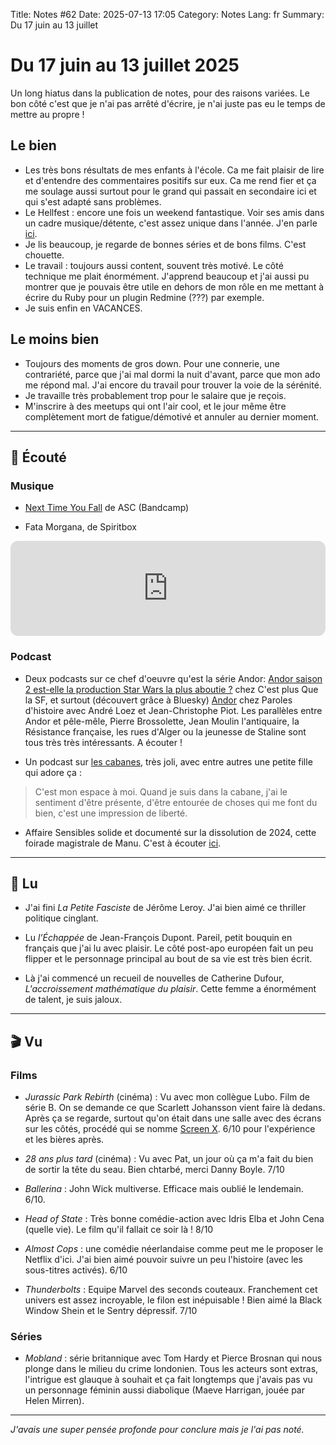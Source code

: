 Title: Notes #62
Date: 2025-07-13 17:05
Category: Notes
Lang: fr
Summary: Du 17 juin au 13 juillet

# Du 17 juin au 13 juillet 2025

Un long hiatus dans la publication de notes, pour des raisons variées. Le bon côté c'est que je n'ai pas arrêté d'écrire, je n'ai juste pas eu le temps de mettre au propre !

## Le bien

* Les très bons résultats de mes enfants à l'école. Ca me fait plaisir de lire et d'entendre des commentaires positifs sur eux. Ca me rend fier et ça me soulage aussi surtout pour le grand qui passait en secondaire ici et qui s'est adapté sans problèmes.
* Le Hellfest : encore une fois un weekend fantastique. Voir ses amis dans un cadre musique/détente, c'est assez unique dans l'année. J'en parle [ici]({filename}/articles/hellfest-2025.md).
* Je lis beaucoup, je regarde de bonnes séries et de bons films. C'est chouette.
* Le travail : toujours aussi content, souvent très motivé. Le côté technique me plait énormément. J'apprend beaucoup et j'ai aussi pu montrer que je pouvais être utile en dehors de mon rôle en me mettant à écrire du Ruby pour un plugin Redmine (???) par exemple.
* Je suis enfin en VACANCES.

## Le moins bien

* Toujours des moments de gros down. Pour une connerie, une contrariété, parce que j'ai mal dormi la nuit d'avant, parce que mon ado me répond mal. J'ai encore du travail pour trouver la voie de la sérénité.
* Je travaille très probablement trop pour le salaire que je reçois.
* M'inscrire à des meetups qui ont l'air cool, et le jour même être complètement mort de fatigue/démotivé et annuler au dernier moment.

---

## 🎤 Écouté

### Musique

* [Next Time You Fall](https://asc77.bandcamp.com/album/next-time-you-fall) de ASC (Bandcamp)

* Fata Morgana, de Spiritbox

<iframe style="border-radius:12px" src="https://open.spotify.com/embed/track/14iSCO87Qveq9UXCtN48Vm?utm_source=generator" width="100%" height="152" frameBorder="0" allowfullscreen="" allow="autoplay; clipboard-write; encrypted-media; fullscreen; picture-in-picture" loading="lazy"></iframe>

### Podcast

* Deux podcasts sur ce chef d'oeuvre qu'est la série Andor: [Andor saison 2 est-elle la production Star Wars la plus aboutie ?](https://podcast.ausha.co/c-est-plus-que-de-la-sf/andor-saison-2-est-elle-la-production-star-wars-la-plus-aboutie-debat-251) chez C'est plus Que la SF, et surtout (découvert grâce à Bluesky) [Andor](https://parolesdhistoire.fr/index.php/2025/07/12/390-andor-avec-jean-christophe-piot/) chez Paroles d'histoire avec André Loez et Jean-Christophe Piot. Les parallèles entre Andor et pêle-mêle, Pierre Brossolette, Jean Moulin l'antiquaire, la Résistance française, les rues d'Alger ou la jeunesse de Staline sont tous très très intéressants. A écouter !

* Un podcast sur [les cabanes](https://www.radiofrance.fr/franceculture/podcasts/les-pieds-sur-terre/nos-cabanes-8998821), très joli, avec entre autres une petite fille qui adore ça :

> C'est mon espace à moi. Quand je suis dans la cabane, j'ai le sentiment d'être présente, d'être entourée de choses qui me font du bien, c'est une impression de liberté.

* Affaire Sensibles solide et documenté sur la dissolution de 2024, cette foirade magistrale de Manu. C'est à écouter [ici](https://www.radiofrance.fr/franceinter/podcasts/affaires-sensibles/affaires-sensibles-du-lundi-23-juin-2025-1727730).

---

## 📖 Lu

* J'ai fini _La Petite Fasciste_ de Jérôme Leroy. J'ai bien aimé ce thriller politique cinglant.

* Lu _l’Échappée_ de Jean-François Dupont. Pareil, petit bouquin en français que j'ai lu avec plaisir. Le côté post-apo européen fait un peu flipper et le personnage principal au bout de sa vie est très bien écrit.

* Là j'ai commencé un recueil de nouvelles de Catherine Dufour, _L'accroissement mathématique du plaisir_. Cette femme a énormément de talent, je suis jaloux.

---

## 🎬 Vu

### Films

* _Jurassic Park Rebirth_ (cinéma) : Vu avec mon collègue Lubo. Film de série B. On se demande ce que Scarlett Johansson vient faire là dedans. Après ça se regarde, surtout qu'on était dans une salle avec des écrans sur les côtés, procédé qui se nomme [Screen X](https://en.wikipedia.org/wiki/ScreenX). 6/10 pour l'expérience et les bières après.

* _28 ans plus tard_ (cinéma) : Vu avec Pat, un jour où ça m'a fait du bien de sortir la tête du seau. Bien chtarbé, merci Danny Boyle. 7/10

* _Ballerina_ : John Wick multiverse. Efficace mais oublié le lendemain. 6/10.

* _Head of State_ : Très bonne comédie-action avec Idris Elba et John Cena (quelle vie). Le film qu'il fallait ce soir là ! 8/10

* _Almost Cops_ : une comédie néerlandaise comme peut me le proposer le Netflix d'ici. J'ai bien aimé pouvoir suivre un peu l'histoire (avec
les sous-titres activés). 6/10

* _Thunderbolts_ : Equipe Marvel des seconds couteaux. Franchement cet univers est assez incroyable, le filon est inépuisable ! Bien aimé la Black Window Shein et le Sentry dépressif. 7/10

### Séries

* _Mobland_ : série britannique avec Tom Hardy et Pierce Brosnan qui nous plonge dans le milieu du crime londonien. Tous les acteurs sont extras, l'intrigue est glauque à souhait et ça fait longtemps que j'avais pas vu un personnage féminin aussi diabolique (Maeve Harrigan, jouée par Helen Mirren).

---

_J'avais une super pensée profonde pour conclure mais je l'ai pas noté._
